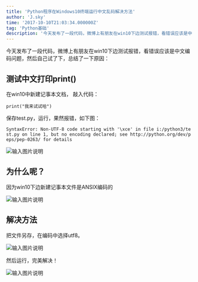 ```yaml
---
title: 'Python程序在Windows10终端运行中文乱码解决方法'
author: 'J.sky'
time: '2017-10-10T21:03:34.000000Z'
tag: 'Python基础'
description: '今天发布了一段代码，微博上有朋友在win10下边测试报错，看错误应该是中文编码问题，然后自己试了下，总结了一下原因'
---
```


今天发布了一段代码，微博上有朋友在win10下边测试报错，看错误应该是中文编码问题，然后自己试了下，总结了一下原因：

## 测试中文打印print()

在win10中新建记事本文档， 敲入代码：

    print("我来试试哈")

保存test.py，运行，果然报错，如下图：

    SyntaxError: Non-UTF-8 code starting with '\xce' in file i:/python3/te
    st.py on line 1, but no encoding declared; see http://python.org/dev/p
    eps/pep-0263/ for details

![输入图片说明](https://suiyan.cc/assets/images/media/upload/2017/10/Snip20171010_14.png)

## 为什么呢？

因为win10下边新建记事本文件是ANSIX编码的

![输入图片说明](https://suiyan.cc/assets/images/media/upload/2017/10/Snip20171010_15.png)

## 解决方法

把文件另存，在编码中选择utf8。

![输入图片说明](https://suiyan.cc/assets/images/media/upload/2017/10/Snip20171010_16.png)

然后运行，完美解决！

![输入图片说明](https://suiyan.cc/assets/images/media/upload/2017/10/Snip20171010_17.png)